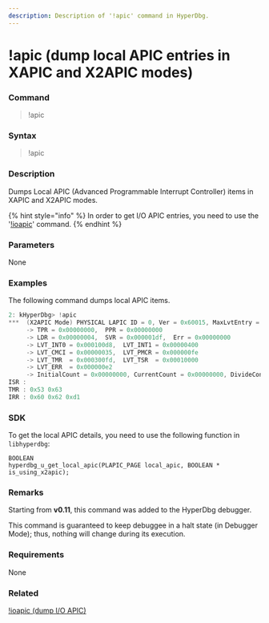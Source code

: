 ```yaml
---
description: Description of '!apic' command in HyperDbg.
---
```


# !apic (dump local APIC entries in XAPIC and X2APIC modes)

### Command

> !apic

### Syntax

> !apic

### Description

Dumps Local APIC (Advanced Programmable Interrupt Controller) items in XAPIC and X2APIC modes.

{% hint style="info" %}
In order to get I/O APIC entries, you need to use the '[!ioapic](https://docs.hyperdbg.org/commands/extension-commands/ioapic)' command.
{% endhint %}

### Parameters

None

### Examples

The following command dumps local APIC items.

```c
2: kHyperDbg> !apic
***  (X2APIC Mode) PHYSICAL LAPIC ID = 0, Ver = 0x60015, MaxLvtEntry = 6, DirectedEOI = P0/E0, (SW: 'Enabled')
     -> TPR = 0x00000000,  PPR = 0x00000000
     -> LDR = 0x00000004,  SVR = 0x000001df,  Err = 0x00000000
     -> LVT_INT0 = 0x000100d8,  LVT_INT1 = 0x00000400
     -> LVT_CMCI = 0x00000035,  LVT_PMCR = 0x000000fe
     -> LVT_TMR  = 0x000300fd,  LVT_TSR  = 0x00010000
     -> LVT_ERR  = 0x000000e2
     -> InitialCount = 0x00000000, CurrentCount = 0x00000000, DivideConfig = 0x0000000a
ISR :
TMR : 0x53 0x63
IRR : 0x60 0x62 0xd1
```

### SDK

To get the local APIC details, you need to use the following function in `libhyperdbg`:

```clike
BOOLEAN
hyperdbg_u_get_local_apic(PLAPIC_PAGE local_apic, BOOLEAN * is_using_x2apic);
```

### Remarks

Starting from **v0.11**, this command was added to the HyperDbg debugger.

This command is guaranteed to keep debuggee in a halt state (in Debugger Mode); thus, nothing will change during its execution.

### Requirements

None

### Related

[!ioapic (dump I/O APIC)](https://docs.hyperdbg.org/commands/extension-commands/ioapic)
